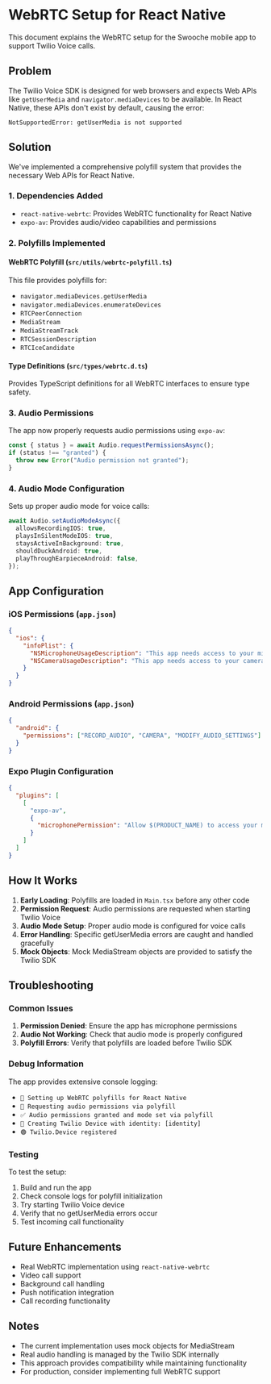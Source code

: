 # WebRTC Setup for React Native

This document explains the WebRTC setup for the Swooche mobile app to support Twilio Voice calls.

## Problem

The Twilio Voice SDK is designed for web browsers and expects Web APIs like `getUserMedia` and `navigator.mediaDevices` to be available. In React Native, these APIs don't exist by default, causing the error:

```
NotSupportedError: getUserMedia is not supported
```

## Solution

We've implemented a comprehensive polyfill system that provides the necessary Web APIs for React Native.

### 1. Dependencies Added

- `react-native-webrtc`: Provides WebRTC functionality for React Native
- `expo-av`: Provides audio/video capabilities and permissions

### 2. Polyfills Implemented

#### WebRTC Polyfill (`src/utils/webrtc-polyfill.ts`)

This file provides polyfills for:

- `navigator.mediaDevices.getUserMedia`
- `navigator.mediaDevices.enumerateDevices`
- `RTCPeerConnection`
- `MediaStream`
- `MediaStreamTrack`
- `RTCSessionDescription`
- `RTCIceCandidate`

#### Type Definitions (`src/types/webrtc.d.ts`)

Provides TypeScript definitions for all WebRTC interfaces to ensure type safety.

### 3. Audio Permissions

The app now properly requests audio permissions using `expo-av`:

```typescript
const { status } = await Audio.requestPermissionsAsync();
if (status !== "granted") {
  throw new Error("Audio permission not granted");
}
```

### 4. Audio Mode Configuration

Sets up proper audio mode for voice calls:

```typescript
await Audio.setAudioModeAsync({
  allowsRecordingIOS: true,
  playsInSilentModeIOS: true,
  staysActiveInBackground: true,
  shouldDuckAndroid: true,
  playThroughEarpieceAndroid: false,
});
```

## App Configuration

### iOS Permissions (`app.json`)

```json
{
  "ios": {
    "infoPlist": {
      "NSMicrophoneUsageDescription": "This app needs access to your microphone to make voice calls.",
      "NSCameraUsageDescription": "This app needs access to your camera for video calls."
    }
  }
}
```

### Android Permissions (`app.json`)

```json
{
  "android": {
    "permissions": ["RECORD_AUDIO", "CAMERA", "MODIFY_AUDIO_SETTINGS"]
  }
}
```

### Expo Plugin Configuration

```json
{
  "plugins": [
    [
      "expo-av",
      {
        "microphonePermission": "Allow $(PRODUCT_NAME) to access your microphone for voice calls."
      }
    ]
  ]
}
```

## How It Works

1. **Early Loading**: Polyfills are loaded in `Main.tsx` before any other code
2. **Permission Request**: Audio permissions are requested when starting Twilio Voice
3. **Audio Mode Setup**: Proper audio mode is configured for voice calls
4. **Error Handling**: Specific getUserMedia errors are caught and handled gracefully
5. **Mock Objects**: Mock MediaStream objects are provided to satisfy the Twilio SDK

## Troubleshooting

### Common Issues

1. **Permission Denied**: Ensure the app has microphone permissions
2. **Audio Not Working**: Check that audio mode is properly configured
3. **Polyfill Errors**: Verify that polyfills are loaded before Twilio SDK

### Debug Information

The app provides extensive console logging:

- `🔧 Setting up WebRTC polyfills for React Native`
- `🎤 Requesting audio permissions via polyfill`
- `✅ Audio permissions granted and mode set via polyfill`
- `📱 Creating Twilio Device with identity: [identity]`
- `🟢 Twilio.Device registered`

### Testing

To test the setup:

1. Build and run the app
2. Check console logs for polyfill initialization
3. Try starting Twilio Voice device
4. Verify that no getUserMedia errors occur
5. Test incoming call functionality

## Future Enhancements

- Real WebRTC implementation using `react-native-webrtc`
- Video call support
- Background call handling
- Push notification integration
- Call recording functionality

## Notes

- The current implementation uses mock objects for MediaStream
- Real audio handling is managed by the Twilio SDK internally
- This approach provides compatibility while maintaining functionality
- For production, consider implementing full WebRTC support
